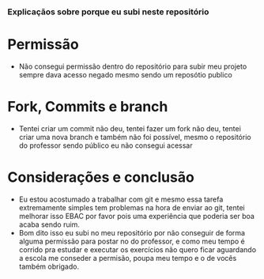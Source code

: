 ### Explicaçãos sobre porque eu subi neste repositório

# Permissão
- Não consegui permissão dentro do repositório para subir meu projeto sempre dava acesso negado mesmo sendo um reposótio publico

# Fork, Commits e branch
- Tentei criar um commit não deu, tentei fazer um fork não deu, tentei criar uma nova branch e também não foi possível, mesmo o repositório do professor sendo público eu não consegui acessar

# Considerações e conclusão
- Eu estou acostumado a trabalhar com git e mesmo essa tarefa extremamente simples tem problemas na hora de enviar ao git, tentei melhorar isso EBAC por favor pois uma experiência que poderia ser boa acaba sendo ruim.
- Bom dito isso eu subi no meu repositório por não conseguir de forma alguma permissão para postar no do professor, e como meu tempo é corrido pra estudar e executar os exercícios não quero ficar aguardando a escola me conseder a permisão, poupa meu tempo e o de vocês também obrigado.
